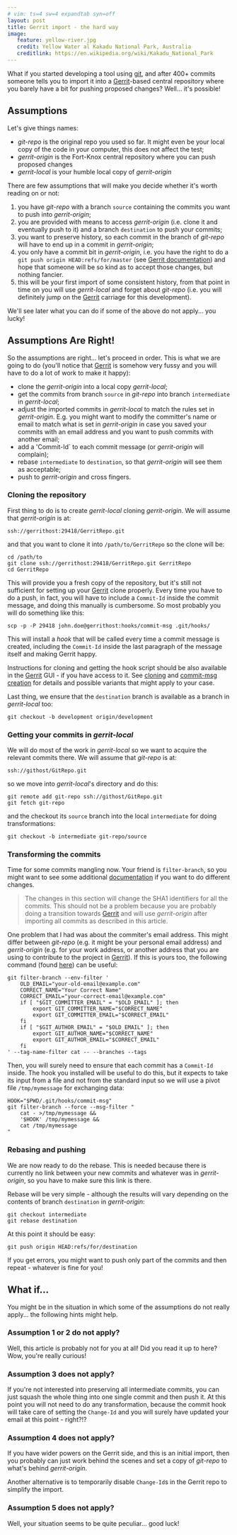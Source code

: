 ```yaml
---
# vim: ts=4 sw=4 expandtab syn=off
layout: post
title: Gerrit import - the hard way
image:
   feature: yellow-river.jpg
   credit: Yellow Water al Kakadu National Park, Australia
   creditlink: https://en.wikipedia.org/wiki/Kakadu_National_Park
---
```


What if you started developing a tool using [git], and after 400+
commits someone tells you to import it into a [Gerrit]-based
central repository where you barely have a bit for pushing
proposed changes? Well... it's possible!

## Assumptions

Let's give things names:

* *git-repo* is the original repo you used so far. It might even be your
  local copy of the code in your computer, this does not affect the test;
* *gerrit-origin* is the Fort-Knox central repository where you can push
  proposed changes
* *gerrit-local* is your humble local copy of *gerrit-origin*

There are few assumptions that will make you decide whether it's
worth reading on or not:

1. you have *git-repo* with a branch `source` containing the commits you
   want to push into *gerrit-origin*;
2. you are provided with means to access *gerrit-origin* (i.e. clone it
   and eventually push to it) and a branch `destination` to push your
   commits;
3. you want to preserve history, so each commit in the branch of *git-repo*
   will have to end up in a commit in *gerrit-origin*;
4. you only have a commit bit in *gerrit-origin*, i.e. you have the right
   to do a `git push origin HEAD:refs/for/master` (see
   [Gerrit documentation][GerritDocs]) and hope that someone will
   be so kind as to accept those changes, but nothing fancier.
5. this will be your first import of some consistent history, from that
   point in time on you will use *gerrit-local* and forget about
   *git-repo* (i.e. you will definitely jump on the [Gerrit] carriage for
   this development).

We'll see later what you can do if some of the above do not apply... you
lucky!

## Assumptions Are Right!

So the assumptions are right... let's proceed in order. This is what we
are going to do (you'll notice that [Gerrit] is somehow very fussy and
you will have to do a lot of work to make it happy):

* clone the *gerrit-origin* into a local copy *gerrit-local*;
* get the commits from branch `source` in *git-repo* into branch
  `intermediate` in *gerrit-local*;
* adjust the imported commits in *gerrit-local* to match the rules
  set in *gerrit-origin*. E.g. you might want to modify the committer's
  name or email to match what is set in *gerrit-origin* in case you
  saved your commits with an email address and you want to push
  commits with another email;
* add a 'Commit-Id` to each commit message (or *gerrit-origin* will
  complain);
* rebase `intermediate` to `destination`, so that *gerrit-origin* will
  see them as acceptable;
* push to *gerrit-origin* and cross fingers.

### Cloning the repository

First thing to do is to create *gerrit-local* cloning *gerrit-origin*.
We will assume that *gerrit-origin* is at:

    ssh://gerrithost:29418/GerritRepo.git

and that you want to clone it into `/path/to/GerritRepo` so the clone
will be:

    cd /path/to
    git clone ssh://gerrithost:29418/GerritRepo.git GerritRepo
    cd GerritRepo

This will provide you a fresh copy of the repository, but it's still
not sufficient for setting up your [Gerrit] clone properly. Every time
you have to do a push, in fact, you will have to include a `Commit-Id`
inside the commit message, and doing this manually is cumbersome. So
most probably you will do something like this:

    scp -p -P 29418 john.doe@gerrithost:hooks/commit-msg .git/hooks/

This will install a *hook* that will be called every time a commit
message is created, including the `Commit-Id` inside the last paragraph
of the message itself and making Gerrit happy.

Instructions for cloning and getting the hook script should be also
available in the [Gerrit] GUI - if you have access to it. See
[cloning][GerritCloning] and [commit-msg creation][GerritCommitCreation]
for details and possible variants that might apply to your case.

Last thing, we ensure that the `destination` branch is available as
a branch in *gerrit-local* too:

    git checkout -b development origin/development

### Getting your commits in *gerrit-local*

We will do most of the work in *gerrit-local* so we want to acquire the
relevant commits there. We will assume that *git-repo* is at:

    ssh://githost/GitRepo.git

so we move into *gerrit-local*'s directory and do this:

    git remote add git-repo ssh://githost/GitRepo.git
    git fetch git-repo

and the checkout its `source` branch into the local `intermediate`
for doing transformations:

    git checkout -b intermediate git-repo/source

### Transforming the commits

Time for some commits mangling now. Your friend is `filter-branch`, so
you might want to see some additional [documentation][GitFilterBranch]
if you want to do different changes.

> The changes in this section will change the SHA1 identifiers for all
  the commits. This should not be a problem because you are probably
  doing a transition towards [Gerrit] and will use *gerrit-origin*
  after importing all commits as described in this article.

One problem that I had was about the commiter's email address. This might
differ between *git-repo* (e.g. it might be your personal email address)
and *gerrit-origin* (e.g. for your work address, or another address that
you are using to contribute to the project in [Gerrit]). If this is
yours too, the following command (found [here][ChangingAuthorInfo]) can be
useful:

    git filter-branch --env-filter '
        OLD_EMAIL="your-old-email@example.com"
        CORRECT_NAME="Your Correct Name"
        CORRECT_EMAIL="your-correct-email@example.com"
        if [ "$GIT_COMMITTER_EMAIL" = "$OLD_EMAIL" ]; then
            export GIT_COMMITTER_NAME="$CORRECT_NAME"
            export GIT_COMMITTER_EMAIL="$CORRECT_EMAIL"
        fi
        if [ "$GIT_AUTHOR_EMAIL" = "$OLD_EMAIL" ]; then
            export GIT_AUTHOR_NAME="$CORRECT_NAME"
            export GIT_AUTHOR_EMAIL="$CORRECT_EMAIL"
        fi
    ' --tag-name-filter cat -- --branches --tags

Then, you will surely need to ensure that each commit has a `Commit-Id`
inside. The hook you installed will be useful to do this, but it expects
to take its input from a file and not from the standard input so we will
use a pivot file `/tmp/mymessage` for exchanging data:

    HOOK="$PWD/.git/hooks/commit-msg"
    git filter-branch --force --msg-filter "
        cat - >/tmp/mymessage &&
        '$HOOK' /tmp/mymessage &&
        cat /tmp/mymessage
    "

### Rebasing and pushing

We are now ready to do the rebase. This is needed because there is
currently no link between your new commits and whatever was in
*gerrit-origin*, so you have to make sure this link is there.

Rebase will be very simple - although the results will vary depending
on the contents of branch `destination` in *gerrit-origin*:

    git checkout intermediate
    git rebase destination

At this point it should be easy:

    git push origin HEAD:refs/for/destination

If you get errors, you might want to push only part of the commits and
then repeat - whatever is fine for you!

## What if...

You might be in the situation in which some of the assumptions do not
really apply... the following hints might help.

### Assumption 1 or 2 do not apply?

Well, this article is probably not for you at all! Did you read it up
to here? Wow, you're really curious!

### Assumption 3 does not apply?

If you're not interested into preserving all intermediate commits, you
can just squash the whole thing into one single commit and then
push it. At this point you will not need to do any transformation,
because the commit hook will take care of setting the `Change-Id` and
you will surely have updated your email at this point - right?!?

### Assumption 4 does not apply?

If you have wider powers on the Gerrit side, and this is an initial
import, then you probably can just work behind the scenes and set a
copy of *git-repo* to what's behind *gerrit-origin*.

Another alternative is to temporarily disable `Change-Id`s in the
Gerrit repo to simplify the import.

### Assumption 5 does not apply?

Well, your situation seems to be quite peculiar... good luck!


[git]: http://www.git-scm.com/
[Gerrit]: https://code.google.com/p/gerrit/
[GerritDocs]: https://gerrit-documentation.storage.googleapis.com/Documentation/2.11/intro-quick.html#_creating_the_review
[GerritCloning]: https://gerrit-documentation.storage.googleapis.com/Documentation/2.11/intro-quick.html#_cloning_the_repository
[GerritCommitCreation]: https://gerrit-documentation.storage.googleapis.com/Documentation/2.11/user-changeid.html#creation
[GitFilterBranch]: http://www.git-scm.com/docs/git-filter-branch
[ChangingAuthorInfo]: https://help.github.com/articles/changing-author-info/
